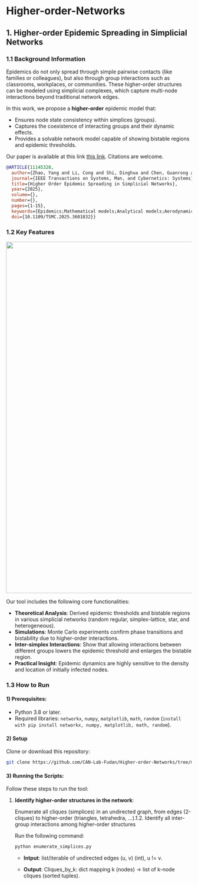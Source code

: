 # Higher-order-Networks

## 1. Higher-order Epidemic Spreading in Simplicial Networks
### 1.1 Background Information
Epidemics do not only spread through simple pairwise contacts (like families or colleagues), but also through group interactions such as classrooms, workplaces, or communities. These higher-order structures can be modeled using simplicial complexes, which capture multi-node interactions beyond traditional network edges.

In this work, we propose a **higher-order** epidemic model that:
* Ensures node state consistency within simplices (groups).
* Captures the coexistence of interacting groups and their dynamic effects.
* Provides a solvable network model capable of showing bistable regions and epidemic thresholds.

Our paper is available at this link [this link](https://ieeexplore.ieee.org/document/11145328). Citations are welcome.

```bibtex
@ARTICLE{11145328,
  author={Zhao, Yang and Li, Cong and Shi, Dinghua and Chen, Guanrong and Li, Xiang},
  journal={IEEE Transactions on Systems, Man, and Cybernetics: Systems}, 
  title={Higher Order Epidemic Spreading in Simplicial Networks}, 
  year={2025},
  volume={},
  number={},
  pages={1-15},
  keywords={Epidemics;Mathematical models;Analytical models;Aerodynamics;Numerical models;Diseases;Couplings;Tensors;Silicon;Nonlinear dynamical systems;Epidemic spreading;higher order structure;simplicial network;state consistency},
  doi={10.1109/TSMC.2025.3601832}}
```
### 1.2 Key Features
<img src="https://github.com/CAN-Lab-Fudan/Higher-order-Networks/blob/master/Higher-order%20Epidemic%20Spreading%20in%20Simplicial%20Networks/Key%20Features.jpg" width="950px">

Our tool includes the following core functionalities:
* **Theoretical Analysis**: Derived epidemic thresholds and bistable regions in various simplicial networks (random regular, simplex-lattice, star, and heterogeneous).
* **Simulations**: Monte Carlo experiments confirm phase transitions and bistability due to higher-order interactions.
* **Inter-simplex Interactions**: Show that allowing interactions between different groups lowers the epidemic threshold and enlarges the bistable region.
* **Practical Insight**: Epidemic dynamics are highly sensitive to the density and location of initially infected nodes.

### 1.3 How to Run
#### 1) Prerequisites:
* Python 3.8 or later.
* Required libraries: ``networkx``, ``numpy``, ``matplotlib``, ``math``, ``random``  (``install with pip install networkx, numpy, matplotlib, math, random``).

#### 2) Setup
Clone or download this repository:
```bash
git clone https://github.com/CAN-Lab-Fudan/Higher-order-Networks/tree/master/Higher-order%20Epidemic%20Spreading%20in%20Simplicial%20Networks.git
```

#### 3) Running the Scripts:

Follow these steps to run the tool:

1. **Identify higher-order structures in the network**:

   Enumerate all cliques (simplices) in an undirected graph, from edges (2-cliques) to higher-order (triangles, tetrahedra, …).1.2. Identify all inter-group interactions among higher-order structures

   Run the following command:

   ```Python
   python enumerate_simplices.py
   ```
   * **Intput**: list/iterable of undirected edges (u, v) (int), u != v.
      
   * **Output**: Cliques_by_k: dict mapping k (nodes) → list of k-node cliques (sorted tuples).
  
